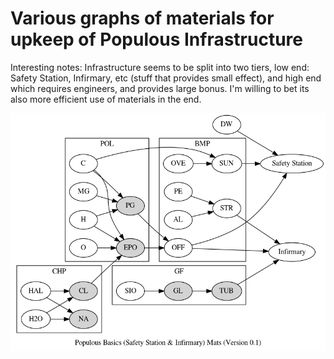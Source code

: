 Various graphs of materials for upkeep of Populous Infrastructure
=================================================================

Interesting notes: Infrastructure seems to be split into two tiers, low end:
Safety Station, Infirmary, etc (stuff that provides small effect), and high end
which requires engineers, and provides large bonus. I'm willing to bet its also
more efficient use of materials in the end.

![basics](basics.png)
